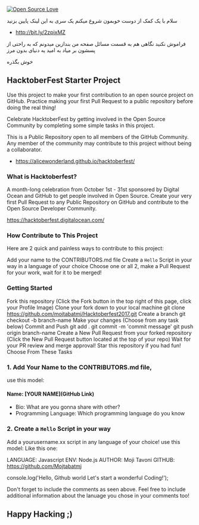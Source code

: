 [![Open Source Love](https://badges.frapsoft.com/os/v1/open-source.svg?v=103)](https://github.com/ellerbrock/open-source-badges/)

سلام با یک کمک از دوست خوبمون شروع میکنم یک سری به این لینک پایین بزنید

+ http://bit.ly/2zpixMZ

فراموش نکنید نگاهی هم به قسمت مسائل صفحه من بندازین میدونم که به راحتی از پسشون بر میاد به امید یه دنیای بدون مرز

خوش بگذره


## HacktoberFest Starter Project

Use this project to make your first contribution to an open source project on GitHub. Practice making your first Pull Request to a public repository before doing the real thing!

Celebrate HacktoberFest by getting involved in the Open Source Community by completing some simple tasks in this project.

This is a Public Repository open to all members of the GitHub Community. Any member of the community may contribute to this project without being a collaborator.

+ https://alicewonderland.github.io/hacktoberfest/

### What is Hacktoberfest?

A month-long celebration from October 1st - 31st sponsored by Digital Ocean and GitHub to get people involved in Open Source. Create your very first Pull Request to any Public Repository on GitHub and contribute to the Open Source Developer Community.

https://hacktoberfest.digitalocean.com/

### How Contribute to This Project

Here are 2 quick and painless ways to contribute to this project:

Add your name to the CONTRIBUTORS.md file
Create a `Hello` Script in your way in a language of your choice
Choose one or all 2, make a Pull Request for your work, wait for it to be merged!

### Getting Started

Fork this repository (Click the Fork button in the top right of this page, click your Profile Image)
Clone your fork down to your local machine
git clone https://github.com/mojtabatmj/Hacktoberfest2017.git
Create a branch
git checkout -b branch-name
Make your changes (Choose from any task below)
Commit and Push
git add .
git commit -m 'commit message'
git push origin branch-name
Create a New Pull Request from your forked repository (Click the New Pull Request button located at the top of your repo)
Wait for your PR review and merge approval!
Star this repository if you had fun!
Choose From These Tasks

### 1. Add Your Name to the CONTRIBUTORS.md file,
use this model:

#### Name: [YOUR NAME](GitHub Link)
- Bio: What are you gonna share with other?
- Programming Language: Which programming language do you know

### 2. Create a `Hello` Script in your way

Add a yourusername.xx script in any language of your choice!
use this model:
Like this one:

LANGUAGE: Javascript
ENV: Node.js
AUTHOR: Moji Tavoni
GITHUB: https://github.com/Mojtabatmj

console.log('Hello, Github world Let's start a wonderful Coding!');

Don't forget to include the comments as seen above. Feel free to include additional information about the lanuage you chose in your comments too!

## Happy Hacking ;)
